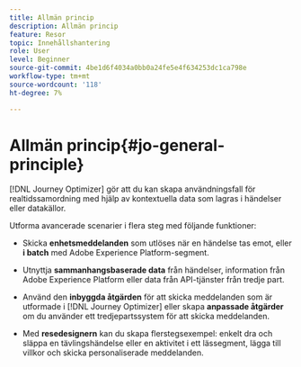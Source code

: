 ```yaml
---
title: Allmän princip
description: Allmän princip
feature: Resor
topic: Innehållshantering
role: User
level: Beginner
source-git-commit: 4be1d6f4034a0bb0a24fe5e4f634253dc1ca798e
workflow-type: tm+mt
source-wordcount: '118'
ht-degree: 7%

---
```


# Allmän princip{#jo-general-principle}

[!DNL Journey Optimizer] gör att du kan skapa användningsfall för realtidssamordning med hjälp av kontextuella data som lagras i händelser eller datakällor.

Utforma avancerade scenarier i flera steg med följande funktioner:

* Skicka **enhetsmeddelanden** som utlöses när en händelse tas emot, eller **i batch** med Adobe Experience Platform-segment.

* Utnyttja **sammanhangsbaserade data** från händelser, information från Adobe Experience Platform eller data från API-tjänster från tredje part.

* Använd den **inbyggda åtgärden** för att skicka meddelanden som är utformade i [!DNL Journey Optimizer] eller skapa **anpassade åtgärder** om du använder ett tredjepartssystem för att skicka meddelanden.

* Med **resedesignern** kan du skapa flerstegsexempel: enkelt dra och släppa en tävlingshändelse eller en aktivitet i ett lässegment, lägga till villkor och skicka personaliserade meddelanden.
